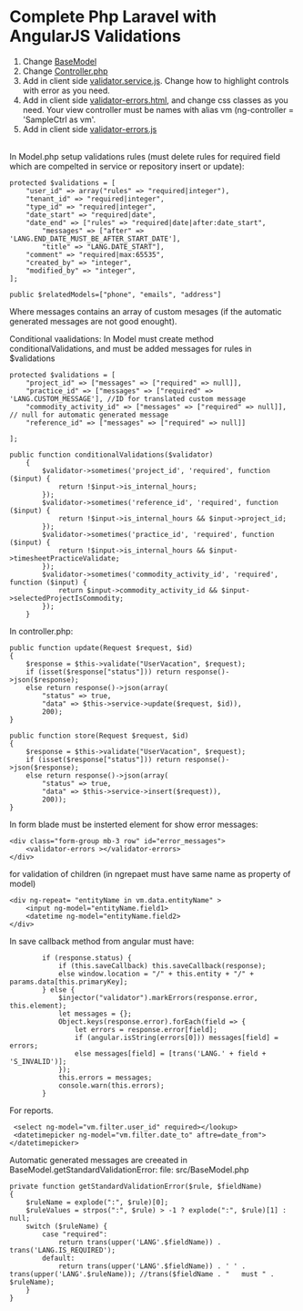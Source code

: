 # Complete Php Laravel with AngularJS Validations

01. Change <a href='https://github.com/bogdanim36/laravel-validations/blob/master/src/BaseModel.php' target='_blank'>BaseModel</a>
02. Change <a href='https://github.com/bogdanim36/laravel-validations/blob/master/src/Controller.php' target='_blank'>Controller.php</a>
03. Add in client side <a href='https://github.com/bogdanim36/laravel-validations/blob/master/src/validator.service.js' target='_blank'>validator.service.js</a>. Change how to highlight controls with error as you need.
04. Add in client side <a href='https://github.com/bogdanim36/laravel-validations/blob/master/src/validator-errors.component.html' target='_blank'>validator-errors.html</a>, and change css classes as you need. Your view controller must be names with alias vm (ng-controller = 'SampleCtrl as vm'.
05. Add in client side <a href='https://github.com/bogdanim36/laravel-validations/blob/master/src/validator-errors.component.js' target='_blank'>validator-errors.js</a>

<br>In Model.php setup validations rules (must delete rules for required field which are compelted in service or repository insert or update):

    protected $validations = [
		"user_id" => array("rules" => "required|integer"),
		"tenant_id" => "required|integer",
		"type_id" => "required|integer",
		"date_start" => "required|date",
		"date_end" => ["rules" => "required|date|after:date_start",
			"messages" => ["after" => 'LANG.END_DATE_MUST_BE_AFTER_START_DATE'],
			"title" => "LANG.DATE_START"],
		"comment" => "required|max:65535",
		"created_by" => "integer",
		"modified_by" => "integer",
	];
	
	public $relatedModels=["phone", "emails", "address"] 
	
Where messages contains an array of custom mesages (if the automatic generated messages are not good enought).

Conditional vaalidations: In Model must create method conditionalValidations, and must be added messages for rules in $validations

    protected $validations = [
		"project_id" => ["messages" => ["required" => null]],
		"practice_id" => ["messages" => ["required" => 'LANG.CUSTOM_MESSAGE'], //ID for translated custom message
		"commodity_activity_id" => ["messages" => ["required" => null]], // null for automatic generated message
		"reference_id" => ["messages" => ["required" => null]]

	];
    
    public function conditionalValidations($validator)
        {
            $validator->sometimes('project_id', 'required', function ($input) {
                return !$input->is_internal_hours;
            });
            $validator->sometimes('reference_id', 'required', function ($input) {
                return !$input->is_internal_hours && $input->project_id;
            });
            $validator->sometimes('practice_id', 'required', function ($input) {
                return !$input->is_internal_hours && $input->timesheetPracticeValidate;
            });
            $validator->sometimes('commodity_activity_id', 'required', function ($input) {
                return $input->commodity_activity_id && $input->selectedProjectIsCommodity;
            });
        }
        
In controller.php:

	public function update(Request $request, $id)
	{
		$response = $this->validate("UserVacation", $request);
		if (isset($response["status"])) return response()->json($response);
		else return response()->json(array(
			"status" => true,
			"data" => $this->service->update($request, $id)),
			200);
	}

	public function store(Request $request, $id)
	{
		$response = $this->validate("UserVacation", $request);
		if (isset($response["status"])) return response()->json($response);
		else return response()->json(array(
			"status" => true,
			"data" => $this->service->insert($request)),
			200));
	}

In form blade must be insterted element for show error messages:
    
    <div class="form-group mb-3 row" id="error_messages">
        <validator-errors ></validator-errors>
    </div>
    
for validation of children (in ngrepaet must have same name as property of model)
    
    <div ng-repeat= "entityName in vm.data.entityName" > 
        <input ng-model="entityName.field1>
        <datetime ng-model="entityName.field2>
    </div>
    
In save callback method from angular must have:

			if (response.status) {
				if (this.saveCallback) this.saveCallback(response);
				else window.location = "/" + this.entity + "/" + params.data[this.primaryKey];
			} else {
				$injector("validator").markErrors(response.error, this.element);
				let messages = {};
				Object.keys(response.error).forEach(field => {
					let errors = response.error[field];
					if (angular.isString(errors[0])) messages[field] = errors;
					else messages[field] = [trans('LANG.' + field + 'S_INVALID')];
				});
				this.errors = messages;
				console.warn(this.errors);
			}

For reports.
 
	 <select ng-model="vm.filter.user_id" required></lookup>
	 <datetimepicker ng-model="vm.filter.date_to" aftre=date_from"></datetimepicker>



Automatic generated messages are creeated in BaseModel.getStandardValidationError:
file: src/BaseModel.php

    private function getStandardValidationError($rule, $fieldName)
	{
		$ruleName = explode(":", $rule)[0];
		$ruleValues = strpos(":", $rule) > -1 ? explode(":", $rule)[1] : null;
		switch ($ruleName) {
			case "required":
				return trans(upper('LANG'.$fieldName)) . trans('LANG.IS_REQUIRED');
			default:
				return trans(upper('LANG'.$fieldName)) . ' ' . trans(upper('LANG'.$ruleName)); //trans($fieldName . " 	must " . $ruleName);
		}
	}
